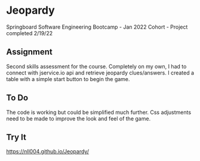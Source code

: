 # Jeopardy
Springboard Software Engineering Bootcamp - Jan 2022 Cohort - Project completed 2/19/22

## Assignment
Second skills assessment for the course. Completely on my own, I had to connect with jservice.io api and retrieve jeopardy clues/answers. I created a table with a simple start button to begin the game.

## To Do
The code is working but could be simplified much further. Css adjustments need to be made to improve the look and feel of the game.

## Try It
https://nll004.github.io/Jeopardy/
